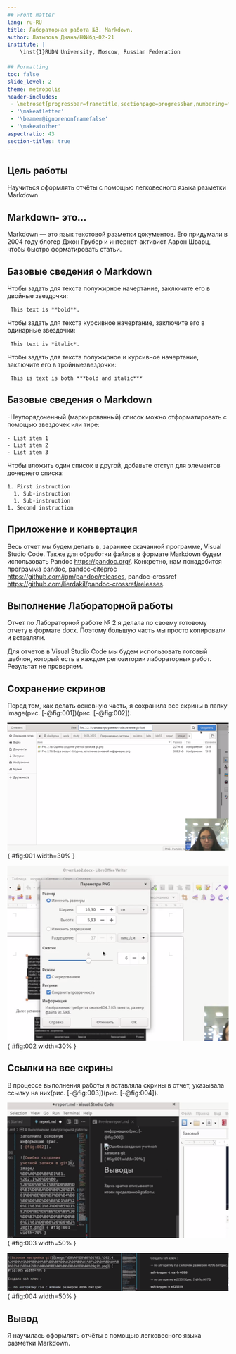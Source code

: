 ```yaml
---
## Front matter
lang: ru-RU
title: Лабораторная работа №3. Markdown.
author: Латыпова Диана/НФИбд-02-21
institute: |
	\inst{1}RUDN University, Moscow, Russian Federation

## Formatting
toc: false
slide_level: 2
theme: metropolis
header-includes: 
 - \metroset{progressbar=frametitle,sectionpage=progressbar,numbering=fraction}
 - '\makeatletter'
 - '\beamer@ignorenonframefalse'
 - '\makeatother'
aspectratio: 43
section-titles: true
---
```


## Цель работы

Научиться оформлять отчёты с помощью легковесного языка разметки Markdown

## Markdown- это...

Markdown — это язык текстовой разметки документов. Его придумали в 2004 году блогер Джон Грубер и интернет-активист Аарон Шварц, чтобы быстро форматировать статьи. 

## Базовые сведения о Markdown

Чтобы задать для текста полужирное начертание, заключите его в двойные звездочки:
     
     This text is **bold**.
    
Чтобы задать для текста курсивное начертание, заключите его в одинарные звездочки:
     
     This text is *italic*.

Чтобы задать для текста полужирное и курсивное начертание, заключите его в тройныезвездочки:
     
     This is text is both ***bold and italic***


## Базовые сведения о Markdown

-Неупорядоченный (маркированный) список можно отформатировать с помощью звездочек или тире:

    - List item 1
    - List item 2
    - List item 3

Чтобы вложить один список в другой, добавьте отступ для элементов дочернего списка:

    1. First instruction
      1. Sub-instruction
      1. Sub-instruction
    1. Second instruction

## Приложение и конвертация

Весь отчет мы будем делать в, зараннее скачанной программе, Visual Studio Code. Также для обработки файлов в формате Markdown будем использовать Pandoc https://pandoc.org/. Конкретно, нам понадобится программа pandoc, pandoc-citeproc https://github.com/jgm/pandoc/releases, pandoc-crossref https://github.com/lierdakil/pandoc-crossref/releases.

## Выполнение Лабораторной работы

Отчет по Лабораторной работе № 2 я делала по своему готовому отчету в формате docx. Поэтому большую часть мы просто копировали и вставляли. 

Для отчетов в Visual Studio Code мы будем использовать готовый шаблон, который есть в каждом репозитории лабораторных работ.
Результат не проверяем.

## Сохранение скринов

Перед тем, как делать основную часть, я сохранила все скрины в папку image(рис. [-@fig:001])(рис. [-@fig:002]).

![Сохранение скринов 1](image/4%20pictures.png){ #fig:001 width=30% }

![Сохранение скринов 2](image/5%20pic%202.png){ #fig:002 width=30% }

## Ссылки на все скрины

В процессе выполнения работы я вставляла скрины в отчет, указывала ссылку на них(рис. [-@fig:003])(рис. [-@fig:004]).

![Ссылки на скрины 1](image/6%20ccylka.png){ #fig:003 width=50% }

![Ссылки на скрины 2](image/0%20ssylka.png){ #fig:004 width=50% }

## Вывод

Я научилась оформлять отчёты с помощью легковесного языка разметки Markdown.

